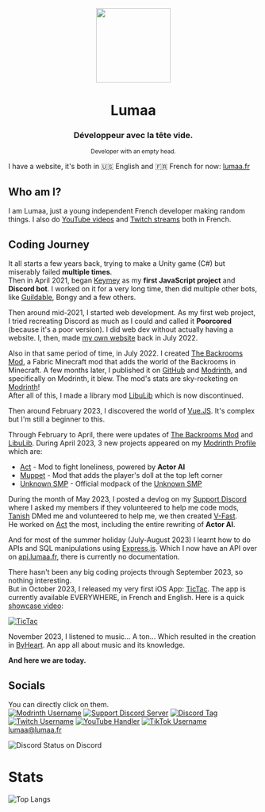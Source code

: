 <center><div align="center">
  <img width="150" src="https://lumaa.fr/img/char.15a21fae.png" />
  <h1>Lumaa</h1>
  <h3>Développeur avec la tête vide.</h3>  
  <sup>Developer with an empty head.</sup>
</div></center>

I have a website, it's both in 🇺🇸 English and 🇫🇷 French for now: [lumaa.fr](https://lumaa.fr/?lang=en)

## Who am I?
I am Lumaa, just a young independent French developer making random things. I also do [YouTube videos](https://youtube.com/@lumaa_dev) and [Twitch streams](https://twitch.tv/lumaa_dev) both in French.

## Coding Journey
It all starts a few years back, trying to make a Unity game (C#) but miserably failed **multiple times**.  
Then in April 2021, began [Keymey](https://github.com/lumaa-dev/Keymey) as my **first JavaScript project** and **Discord bot**. I worked on it for a very long time, then did multiple other bots, like [Guildable](https://top.gg/bot/870762638789988422), Bongy and a few others.

Then around mid-2021, I started web development. As my first web project, I tried recreating Discord as much as I could and called it **Poorcored** (because it's a poor version). I did web dev without actually having a website. I, then, made [my own website](https://lumaa.fr/?lang=en) back in July 2022.

Also in that same period of time, in July 2022. I created [The Backrooms Mod](https://modrinth.com/mod/backrooms), a Fabric Minecraft mod that adds the world of the Backrooms in Minecraft. A few months later, I published it on [GitHub](https://github.com/lumaa-dev/BackroomsMod) and [Modrinth](https://modrinth.com/mod/backrooms), and specifically on Modrinth, it blew. The mod's stats are sky-rocketing on [Modrinth](https://modrinth.com/mod/backrooms)!  
After all of this, I made a library mod [LibuLib](https://modrinth.com/mod/libu) which is now discontinued.

Then around February 2023, I discovered the world of [Vue.JS](https://vuejs.org). It's complex but I'm still a beginner to this.

Through February to April, there were updates of [The Backrooms Mod](https://modrinth.com/mod/backrooms) and [LibuLib](https://modrinth.com/mod/libu). During April 2023, 3 new projects appeared on my [Modrinth Profile](https://modrinth.com/user/Lumaa) which are:
- [Act](https://modrinth.com/mod/acts) - Mod to fight loneliness, powered by **Actor AI**
- [Muppet](https://modrinth.com/mod/muppet) - Mod that adds the player's doll at the top left corner
- [Unknown SMP](https://modrinth.com/modpack/unknownsmp) - Official modpack of the [Unknown SMP](https://youtube.com/@unknownsmp)

During the month of May 2023, I posted a devlog on my [Support Discord](https://lumaa.fr/support) where I asked my members if they volunteered to help me code mods, [Tanish](https://github.com/tanishisherewithhh) DMed me and volunteered to help me, we then created [V-Fast](https://lumaa.fr/v-fast).\
He worked on [Act](https://modrinth.com/mod/acts) the most, including the entire rewriting of **Actor AI**.

And for most of the summer holiday (July-August 2023) I learnt how to do APIs and SQL manipulations using [Express.js](https://expressjs.com). Which I now have an API over on [api.lumaa.fr](https://api.lumaa.fr), there is currently no documentation.

There hasn't been any big coding projects through September 2023, so nothing interesting.\
But in October 2023, I released my very first iOS App: [TicTac](https://lumaa.fr/tictac?lang=en). The app is currently available EVERYWHERE, in French and English. Here is a quick [showcase video](https://youtu.be/eDbPkcXqInE):

[![TicTac](https://img.youtube.com/vi/eDbPkcXqInE/maxresdefault.jpg)](https://youtu.be/eDbPkcXqInE)

November 2023, I listened to music... A ton... Which resulted in the creation in [ByHeart](https://apps.lumaa.fr/app/byheart). An app all about music and its knowledge.

**And here we are today.**

## Socials
You can directly click on them.  
[![Modrinth Username](https://img.shields.io/badge/Modrinth-Lumaa-brightgreen)](https://modrinth.com/user/Lumaa)
[![Support Discord Server](https://img.shields.io/discord/1033451342984908900?label=Support%20Discord&logo=discord)](https://lumaa.fr/support)
[![Discord Tag](https://img.shields.io/badge/Discord%20Handle-%40lumaa__dev-5865F2)](https://discordapp.com/users/474231265059405845)
[![Twitch Username](https://img.shields.io/badge/Twitch-lumaa__dev-blueviolet)](https://twitch.tv/lumaa_dev)
[![YouTube Handler](https://img.shields.io/badge/YouTube-%40lumaa__dev-red)](https://youtube.com/@lumaa_dev)
[![TikTok Username](https://img.shields.io/badge/TikTok-%40lumaa__dev-000)](https://tiktok.com/@lumaa_dev)\
[lumaa@lumaa.fr](mailto:lumaa@lumaa.fr)

![Discord Status](https://api.statusbadges.me/badge/status/474231265059405845?simple=true) on Discord

# Stats
![Top Langs](https://github-readme-stats.vercel.app/api/top-langs/?username=lumaa-dev)
